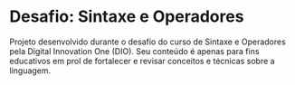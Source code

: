 # Desafio: Sintaxe e Operadores
Projeto desenvolvido durante o desafio do curso de Sintaxe e Operadores pela Digital Innovation One (DIO). Seu conteúdo é apenas para fins educativos em prol de fortalecer e revisar conceitos e técnicas sobre a linguagem.